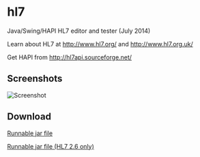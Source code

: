 hl7
===

Java/Swing/HAPI HL7 editor and tester (July 2014)

Learn about HL7 at http://www.hl7.org/ and http://www.hl7.org.uk/

Get HAPI from http://hl7api.sourceforge.net/

Screenshots
-----------

![Screenshot](https://dl.dropboxusercontent.com/u/8069847/hl7.png)

Download
--------

[Runnable jar file](https://dl.dropboxusercontent.com/u/8069847/hl7editor.jar)

[Runnable jar file (HL7 2.6 only)](https://dl.dropboxusercontent.com/u/8069847/hl7editor26only.jar)
